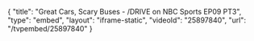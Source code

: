 {
    "title": "Great Cars, Scary Buses - \/DRIVE on NBC Sports EP09 PT3",
    "type": "embed",
    "layout": "iframe-static",
    "videoId": "25897840",
    "url": "\/tvpembed\/25897840"
}
